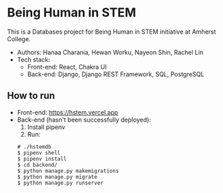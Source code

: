 # Being Human in STEM

This is a Databases project for Being Human in STEM initiative at Amherst College.

* Authors: Hanaa Charania, Hewan Worku, Nayeon Shin, Rachel Lin
* Tech stack:
  - Front-end: React, Chakra UI
  - Back-end: Django, Django REST Framework, SQL, PostgreSQL

## How to run
- Front-end: https://hstem.vercel.app
- Back-end (hasn't been successfully deployed):
  1. Install pipenv
  2. Run:
    ```
    # ./hstemdb
    $ pipenv shell
    $ pipenv install
    $ cd backend/
    $ python manage.py makemigrations
    $ python manage.py migrate
    $ python manage.py runserver
    ```
